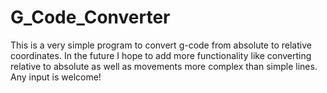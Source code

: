 # G_Code_Converter

This is a very simple program to convert g-code from absolute to relative coordinates.  In the future I hope to add more functionality like converting relative to absolute as well as movements more complex than simple lines.  Any input is welcome!
